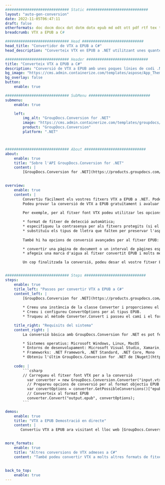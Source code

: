 ```yaml
---
############################# Static ############################
layout: "auto-gen-conversion"
date: 2022-11-05T06:47:11
draft: false
otherformats: doc docm docx dot dotm dotx epub md odt ott pdf rtf tex txt vdx vsdm vsdx vssm vssx vstm vstx vsx vtx xps
breadcrumb: VTX a EPUB a C#

############################# Head ############################
head_title: "Convertidor de VTX a EPUB a C#"
head_description: "Converteix VTX en EPUB a .NET utilitzant unes quantes línies de codi. Utilitzeu l'API de conversió de documents de GroupDocs per convertir més de 160 formats de fitxer."

############################# Header ############################
title: "Converteix VTX a EPUB a C#"
description: "Conversió de VTX a EPUB amb unes poques línies de codi .NET"
bg_image: "https://cms.admin.containerize.com/templates/aspose/App_Themes/V3/images/bg/header1.png"
bg_overlay: false
button:
    enable: true

############################# SubMenu ############################
submenu:
    enable: true

    left:
        img_alt: "GroupDocs.Conversion for .NET"
        image: "https://cms.admin.containerize.com/templates/groupdocs/images/product-logos/90x90-noborder/groupdocs-conversion-net.png"
        product: "GroupDocs.Conversion"
        platform: ".NET"



############################# About ############################
about:
    enable: true
    title: "Sobre l'API GroupDocs.Conversion for .NET"
    content: |
        [GroupDocs.Conversion for .NET](https://products.groupdocs.com/conversion/net/) es pot utilitzar per convertir Microsoft Word, Excel, PowerPoint, PDF, Visio i altres formats. GroupDocs.Conversion és una API autònoma adequada per a sistemes interns i de fons on es requereix un alt rendiment. No depèn de cap programari com Microsoft o Open Office.
    

overview:
    enable: true
    content: |
        Convertiu fàcilment els vostres fitxers VTX a EPUB a .NET. Podeu utilitzar només un parell de línies de codi C# a qualsevol plataforma que trieu, com ara Windows, Linux, macOS.
        Podeu provar la conversió de VTX a EPUB gratuïtament i avaluar la qualitat dels resultats de la conversió. Juntament amb escenaris senzills de conversió de fitxers, podeu provar opcions més avançades per carregar el fitxer d'origen VTX i per desar el resultat de sortida EPUB. 
        
        Per exemple, per al fitxer font VTX podeu utilitzar les opcions de càrrega següents:

        * format de fitxer de detecció automàtica;
        * especifiqueu la contrasenya per als fitxers protegits (si el format de fitxer ho admet);
        * substituïu els tipus de lletra que falten per preservar l'aspecte del document.
        
        També hi ha opcions de conversió avançades per al fitxer EPUB:

        * convertir una pàgina de document o un interval de pàgines específics;
        * afegeix una marca d'aigua al fitxer convertit EPUB i molts més.

        Un cop finalitzada la conversió, podeu desar el vostre fitxer EPUB a la ruta del fitxer local o a qualsevol emmagatzematge de tercers com ara FTP, Amazon S3, Google Drive, Dropbox, etc. Tingueu en compte: per convertir VTX a {{ PER}} no cal instal·lar cap programari addicional, com ara MS Office, Open Office, Adobe Acrobat Reader, etc.


############################# Steps ############################
steps:
    enable: true
    title_left: "Passos per convertir VTX a EPUB a C#"
    content_left: |
        [GroupDocs.Conversion for .NET](https://products.groupdocs.com/conversion/net/) facilita als desenvolupadors convertir un fitxer VTX a EPUB amb unes poques línies de codi.
        
        * Creeu una instància de la classe Converter i proporcioneu el fitxer VTX amb el camí complet
        * Creeu i configureu ConvertOptions per al tipus EPUB.
        * Truqueu al mètode Converter.Convert i passeu el camí i el format complets (EPUB) com a paràmetre

    title_right: "Requisits del sistema"
    content_right: |
        La conversió bàsica amb GroupDocs.Conversion for .NET es pot fer en uns quants passos senzills. Les nostres API són compatibles amb totes les plataformes i sistemes operatius principals. Abans d'executar el codi següent, assegureu-vos que teniu els següents requisits previs instal·lats al vostre sistema.

        * Sistemes operatius: Microsoft Windows, Linux, MacOS
        * Entorns de desenvolupament: Microsoft Visual Studio, Xamarin, MonoDevelop
        * Frameworks: .NET Framework, .NET Standard, .NET Core, Mono
        * Obteniu l'últim GroupDocs.Conversion for .NET de [Nuget](https://www.nuget.org/packages/groupdocs.conversion)
         
    code: |
        ```csharp    
        // Carregueu el fitxer font VTX per a la conversió
          var converter = new GroupDocs.Conversion.Converter("input.vtx");
          // Prepareu opcions de conversió per al format objectiu EPUB
          var convertOptions = converter.GetPossibleConversions()["epub"].ConvertOptions;
          // Converteix al format EPUB
          converter.Convert("output.epub", convertOptions);
        ```

demos:
    enable: true
    title: "VTX a EPUB Demostració en directe"
    content: |
       Convertiu VTX a EPUB ara visitant el lloc web [GroupDocs.Conversion App](https://products.groupdocs.app/conversion/family). La demostració en línia té els següents avantatges
          

more_formats:
    enable: true
    title: "Altres conversions de VTX admeses a C#"
    content: "També podeu convertir VTX a molts altres formats de fitxer. Si us plau, consulteu la llista a continuació."
       
       
back_to_top:
    enable: true
---
```

